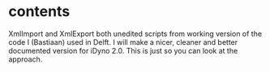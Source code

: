 # contents

XmlImport and XmlExport both unedited scripts from working version of the code I
(Bastiaan) used in Delft. I will make a nicer, cleaner and better documented
version for iDyno 2.0. This is just so you can look at the approach.